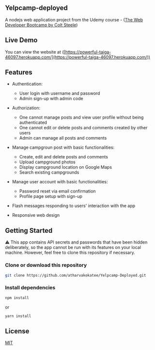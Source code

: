 ## Yelpcamp-deployed

A nodejs web application project from the Udemy course - ([The Web Developer Bootcamp by Colt Steele](https://www.udemy.com/course/the-web-developer-bootcamp/))

## Live Demo

You can view the website at ([https://powerful-taiga-46097.herokuapp.com/](https://powerful-taiga-46097.herokuapp.com/))

## Features

* Authentication:
    - User login with username and password
    - Admin sign-up with admin code

* Authorization:
    - One cannot manage posts and view user profile without being authenticated
    - One cannot edit or delete posts and comments created by other users
    - Admin can manage all posts and comments

* Manage campgroun post with basic functionalities:
    - Create, edit and delete posts and comments
    - Upload campground photos
    - Display campground location on Google Maps
    - Search existing campgrounds

* Manage user account with basic functionalities:
    - Password reset via email confirmation
    - Profile page setup with sign-up

* Flash messages responding to users' interaction with the app
* Responsive web design 

## Getting Started

:warning: This app contains API secrets and passwords that have been hidden deliberately, so the app cannot be run with its features on your local machine. However, feel free to clone this repository if necessary.

### Clone or download this repository

```bash
git clone https://github.com/atharvakokatee/Yelpcamp-Deployed.git
```

### Install dependencies

```bash
npm install
```
or
```bash
yarn install
```

## License 

[MIT]()
